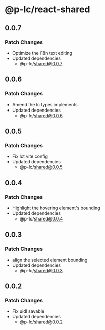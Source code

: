 # @p-lc/react-shared

## 0.0.7

### Patch Changes

- Optimize the i18n text editing
- Updated dependencies
  - @p-lc/shared@0.0.7

## 0.0.6

### Patch Changes

- Amend the lc types implements
- Updated dependencies
  - @p-lc/shared@0.0.6

## 0.0.5

### Patch Changes

- Fix lct vite config
- Updated dependencies
  - @p-lc/shared@0.0.5

## 0.0.4

### Patch Changes

- Highlight the hovering element's bounding
- Updated dependencies
  - @p-lc/shared@0.0.4

## 0.0.3

### Patch Changes

- align the selected element bounding
- Updated dependencies
  - @p-lc/shared@0.0.3

## 0.0.2

### Patch Changes

- Fix uidl savable
- Updated dependencies
  - @p-lc/shared@0.0.2
